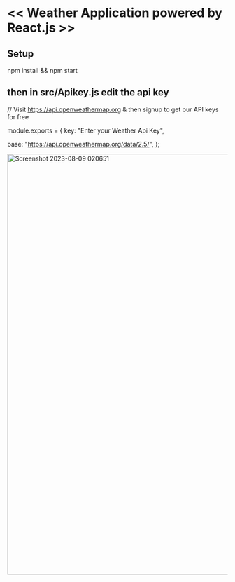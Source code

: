 # << Weather Application powered by React.js >>

## Setup

npm install && npm start

## then in src/Apikey.js edit the api key

// Visit https://api.openweathermap.org & then signup to get our API keys for free

module.exports = 
{
  key: "Enter your Weather Api Key",
  
  base: "https://api.openweathermap.org/data/2.5/",
};


<img width="960" alt="Screenshot 2023-08-09 020651" src="https://github.com/Akash02032002/WeatherApp/assets/84145371/2a5f3634-ec84-4120-b96d-052a5d051f51">

